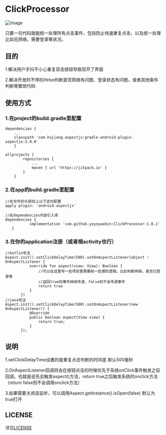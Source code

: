 # ClickProcessor
![image](https://jitpack.io/v/yoyoyaobin/ClickProcessor.svg)

只要一句代码就能统一处理所有点击事件，包括防止快速重复点击，以及统一处理比如无网络，需要登录等状况。

## 目的
1.解决用户手抖不小心重复双击按钮导致双开了界面

2.解决开发时不停的ifelse判断是否网络有问题、登录状态有问题，或者其他条件判断等繁琐代码

## 使用方式
### 1.在project的build.gradle里配置
```
dependencies {
	...
	classpath 'com.hujiang.aspectjx:gradle-android-plugin-aspectjx:2.0.8'
	}

allprojects {
		repositories {
			...
			maven { url 'https://jitpack.io' }
		}
	}
```
### 2.在app的build.gradle里配置
 ```
 //在文件的头部加上以下这句配置
 apply plugin: 'android-aspectjx'
 
 //在dependencies内部引入库
 dependencies {
	        implementation 'com.github.yoyoyaobin:ClickProcessor:1.0.1'
	}
 ```
 
 ### 3.在你的application注册（或者根activity也行）
 ```
 //kotlin写法
Aspect.init().setClickDelayTime(500).setOnAspectListener(object : OnAspectListener {
            override fun aspect(view: View): Boolean {
                //可以在这里写一些项目里需要统一处理的逻辑，比如判断网络，是否已登录等
                //返回true则事件继续传递，false则不会传递事件
                return true
            }
        })
 //java写法
 Aspect.init().setClickDelayTime(500).setOnAspectListener(new OnAspectListener() {
            @Override
            public boolean aspect(View view) {
                return true;
            }
        });
 ```
 
 ## 说明
 1.setClickDelayTime设置的是重复点击判断的时间差 默认500毫秒

2.OnAspectListener回调将会在按钮点击的时候优先于系统onClick事件触发之前回调，也就是说先会触发aspect()方法，return true之后触发系统的onclick方法
 （return false则不会调用onclick方法）
 
3.如果需要关闭该监听，可以调用Aspect.getInstance().isOpen(false) 默认为true打开

## LICENSE
详见[LICENSE](https://github.com/yoyoyaobin/ClickProcessor/blob/master/LICENSE)
